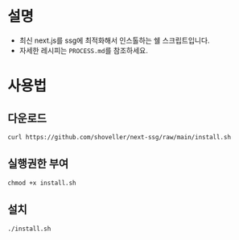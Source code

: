 # 설명
- 최신 next.js를 ssg에 최적화해서 인스톨하는 쉘 스크립트입니다.  
- 자세한 레시피는 `PROCESS.md`를 참조하세요.

# 사용법
## 다운로드
```shell
curl https://github.com/shoveller/next-ssg/raw/main/install.sh
```

## 실행권한 부여
```shell
chmod +x install.sh
```

## 설치
```shell
./install.sh
```